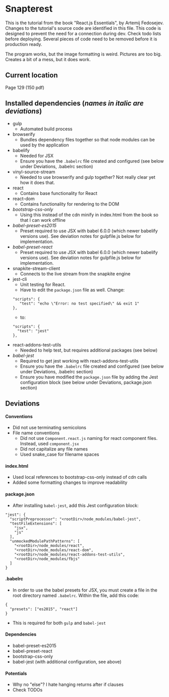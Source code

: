 # Snapterest

This is the tutorial from the book "React.js Essentials", by Artemij Fedosejev. Changes to the tutorial's source code are identified in this file. This code is designed to prevent the need for a connection during dev.  Check todo lists before deploying. Several pieces of code need to be removed before it is production ready.

The program works, but the image formatting is weird. Pictures are too big. Creates a bit of a mess, but it does work.

## Current location

Page 129 (150 pdf)

## Installed dependencies (*names in italic are deviations*)

- gulp
  - Automated build process
- browserify
  - Bundles dependency files together so that node modules can be used by the application
- babelify
  - Needed for JSX
  - Ensure you have the `.babelrc` file created and configured (see below under Deviations, .babelrc section)
- vinyl-source-stream
  - Needed to use browserify and gulp together? Not really clear yet how it does that.
- react
  - Contains base functionality for React
- react-dom
  - Contains functionality for rendering to the DOM
- *bootstrap-css-only*
  - Using this instead of the cdn minify in index.html from the book so that I can work offline
- *babel-preset-es2015*
  - Preset required to use JSX with babel 6.0.0 (which newer babelify versions use). See deviation notes for gulpfile.js below for implementation.
- *babel-preset-react*
  - Preset required to use JSX with babel 6.0.0 (which newer babelify versions use). See deviation notes for gulpfile.js below for implementation.
- snapkite-stream-client
  - Connects to the live stream from the snapkite engine
- jest-cli
  - Unit testing for React.
  - Have to edit the `package.json` file as well. Change:
  ```
  "scripts": {
     "test": "echo \"Error: no test specified\" && exit 1"
  },
  ```
  - to:
  ```
  "scripts": {
    "test": "jest"
  },
  ```
- react-addons-test-utils
  - Needed to help test, but requires additional packages (see below)
- *babel-jest*
  - Required to get jest working with react-addons-test-utils
  - Ensure you have the `.babelrc` file created and configured (see below under Deviations, .babelrc section)
  - Ensure you have modified the `package.json` file by adding the Jest configuration block (see below under Deviations, package.json section)

## Deviations

#### Conventions

- Did not use terminating semicolons
- File name conventions
  - Did not use `Component.react.js` naming for react component files. Instead, used `component.jsx`
  - Did not capitalize any file names
  - Used snake_case for filename spaces

#### index.html

- Used local references to bootstrap-css-only instead of cdn calls
- Added some formatting changes to improve readability

#### package.json

- After installing `babel-jest`, add this Jest configuration block:
```
"jest": {
  "scriptPreprocessor": "<rootDir>/node_modules/babel-jest",
  "testFileExtensions": [
    "jsx",
    "js"
  ],
  "unmockedModulePathPatterns": [
    "<rootDir>/node_modules/react",
    "<rootDir>/node_modules/react-dom",
    "<rootDir>/node_modules/react-addons-test-utils",
    "<rootDir>/node_modules/fbjs"
  ]
}
```

#### .babelrc

- In order to use the babel presets for JSX, you must create a file in the root directory named `.babelrc`. Within the file, add this code:
```
{
  "presets": ["es2015", "react"]
}
```
- This is required for both `gulp` and `babel-jest`

#### Dependencies

- babel-preset-es2015
- babel-preset-react
- bootstrap-css-only
- babel-jest (with additional configuration, see above)

#### Potentials

- Why no "else"? I hate hanging returns after if clauses
- Check TODOs
